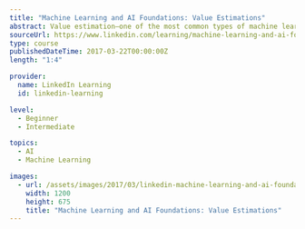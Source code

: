 ```yaml
---
title: "Machine Learning and AI Foundations: Value Estimations"
abstract: Value estimation—one of the most common types of machine learning algorithms—can automatically estimate values by looking at related information. For example, a website can determine how much a house is worth based on the property's location and characteristics. In this project-based course, discover how to use machine learning to build a value estimation system that can deduce the value of a home. Follow Adam Geitgey as he walks through how to use sample data to build a machine learning model, and then use that model in your own programs. Although the project featured in this course focuses on real estate, you can use the same approach to solve any kind of value estimation problem with machine learning.
sourceUrl: https://www.linkedin.com/learning/machine-learning-and-ai-foundations-value-estimations
type: course
publishedDateTime: 2017-03-22T00:00:00Z
length: "1:4"

provider:
  name: LinkedIn Learning
  id: linkedin-learning

level:
  - Beginner
  - Intermediate

topics:
  - AI
  - Machine Learning

images:
  - url: /assets/images/2017/03/linkedin-machine-learning-and-ai-foundations-value-estimations-1.jpg
    width: 1200
    height: 675
    title: "Machine Learning and AI Foundations: Value Estimations"
---
```

